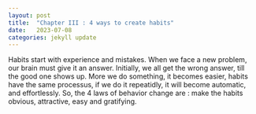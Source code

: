 ```yaml
---
layout: post
title:  "Chapter III : 4 ways to create habits"
date:   2023-07-08
categories: jekyll update
---
```

Habits start with experience and mistakes. When we face a new problem, our brain must give it an answer. Initially, we all get the wrong answer, till the good one shows up. More we do something, it becomes easier, habits have the same processus, if we do it repeatidly, it will become automatic, and effortlessly. So, the 4 laws of behavior change are : make the habits obvious, attractive, easy and gratifying.
